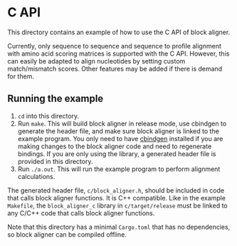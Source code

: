 # C API
This directory contains an example of how to use the C API of block aligner.

Currently, only sequence to sequence and sequence to profile alignment with
amino acid scoring matrices is supported with the C API. However, this can easily be adapted
to align nucleotides by setting custom match/mismatch scores.
Other features may be added if there is demand for them.

## Running the example
1. `cd` into this directory.
2. Run `make`. This will build block aligner in release mode, use cbindgen
to generate the header file, and make sure block aligner is linked to the
example program. You only need to have [cbindgen](https://github.com/eqrion/cbindgen) installed
if you are making changes to the block aligner code and need to regenerate bindings. If you are only using
the library, a generated header file is provided in this directory.
3. Run `./a.out`. This will run the example program to perform alignment
calculations.

The generated header file, `c/block_aligner.h`, should be included in
code that calls block aligner functions. It is C++ compatible.
Like in the example `Makefile`, the `block_aligner_c` library in `c/target/release`
must be linked to any C/C++ code that calls block aligner functions.

Note that this directory has a minimal `Cargo.toml` that has no dependencies, so
block aligner can be compiled offline.
